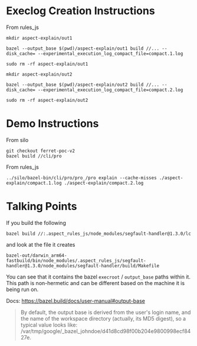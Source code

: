 # Execlog Creation Instructions
From rules_js
```
mkdir aspect-explain/out1

bazel --output_base $(pwd)/aspect-explain/out1 build //... --disk_cache= --experimental_execution_log_compact_file=compact.1.log

sudo rm -rf aspect-explain/out1

mkdir aspect-explain/out2

bazel --output_base $(pwd)/aspect-explain/out2 build //... --disk_cache= --experimental_execution_log_compact_file=compact.2.log

sudo rm -rf aspect-explain/out2
```

# Demo Instructions

From silo
```
git checkout ferret-poc-v2
bazel build //cli/pro
```

From rules_js
```
../silo/bazel-bin/cli/pro/pro_/pro explain --cache-misses ./aspect-explain/compact.1.log ./aspect-explain/compact.2.log
```

# Talking Points
If you build the following
```
bazel build //:.aspect_rules_js/node_modules/segfault-handler@1.3.0/lc
```

and look at the file it creates
```
bazel-out/darwin_arm64-fastbuild/bin/node_modules/.aspect_rules_js/segfault-handler@1.3.0/node_modules/segfault-handler/build/Makefile
```

You can see that it contains the bazel `execroot` / `output_base` paths within it. This path is non-hermetic and can be different based on the machine it is being run on. 


Docs: https://bazel.build/docs/user-manual#output-base
> By default, the output base is derived from the user's login name, and the name of the workspace directory (actually, its MD5 digest), so a typical value looks like: /var/tmp/google/_bazel_johndoe/d41d8cd98f00b204e9800998ecf8427e.
